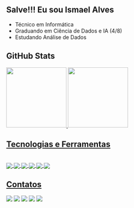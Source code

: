 ## Salve!!! Eu sou Ismael Alves

- Técnico em Informática
- Graduando em Ciência de Dados e IA (4/8)
- Estudando Análise de Dados

## GitHub Stats

<div>
  <a href="https://github.com/ismaalves">
  <img height="160em" src="https://github-readme-stats.vercel.app/api?username=ismaalves&show_icons=true&theme=tokyonight&inlude_all_commits=true&count_private=true"/>
  <img height="160em" src="https://github-readme-stats.vercel.app/api/top-langs/?username=ismaalves&layout=compact&langs_count=16&theme=tokyonight"/>
</div>

## Tecnologias e Ferramentas

<div style="display: inline_block"><br>
  <img align="center" src="https://img.shields.io/badge/Java-ED8B00?style=for-the-badge&logo=java&logoColor=white">
  <img align="center" src="https://img.shields.io/badge/C-00599C?style=for-the-badge&logo=c&logoColor=white">
  <img align="center" src="https://img.shields.io/badge/C%2B%2B-00599C?style=for-the-badge&logo=c%2B%2B&logoColor=white">
  <img align="center" src="https://img.shields.io/badge/HTML5-E34F26?style=for-the-badge&logo=html5&logoColor=white">
  <img align="center" src="https://img.shields.io/badge/CSS3-1572B6?style=for-the-badge&logo=css3&logoColor=white">
  <img align="center" src="https://img.shields.io/badge/Python-14354C?style=for-the-badge&logo=python&logoColor=white">
</div>
  
## Contatos

<div>
  <a href="mailto:ismael87807394@gmail.com"><img src="https://img.shields.io/badge/Gmail-D14836?style=for-the-badge&logo=gmail&logoColor=white"></a>
  <a href="https://www.linkedin.com/in/ismael-alves-lima/"><img src="https://img.shields.io/badge/LinkedIn-0077B5?style=for-the-badge&logo=linkedin&logoColor=white"></a>
  <a href="https://www.instagram.com/_ismalves/"><img src="https://img.shields.io/badge/Instagram-E4405F?style=for-the-badge&logo=instagram&logoColor=white"></a>
  <a href="https://twitter.com/ismaalves_"><img src="https://img.shields.io/badge/Twitter-1DA1F2?style=for-the-badge&logo=twitter&logoColor=white"></a>
  <a href="https://www.facebook.com/ismael.alves.3597789"><img src="https://img.shields.io/badge/Facebook-1877F2?style=for-the-badge&logo=facebook&logoColor=white"></a>
</div>
